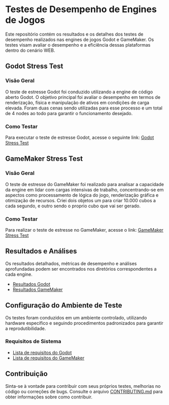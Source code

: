 # Testes de Desempenho de Engines de Jogos

Este repositório contém os resultados e os detalhes dos testes de desempenho realizados nas engines de jogos Godot e GameMaker. Os testes visam avaliar o desempenho e a eficiência dessas plataformas dentro do cenário WEB.

## Godot Stress Test

### Visão Geral

O teste de estresse Godot foi conduzido utilizando a engine de código aberto Godot. O objetivo principal foi avaliar o desempenho em termos de renderização, física e manipulação de ativos em condições de carga elevada. Foram duas cenas sendo utilizadas para esse processo e um total de 4 nodes ao todo para garantir o funcionamento desejado.

### Como Testar

Para executar o teste de estresse Godot, acesse o seguinte link: [Godot Stress Test](https://huotes.itch.io/godot-stress-test)

## GameMaker Stress Test

### Visão Geral

O teste de estresse do GameMaker foi realizado para analisar a capacidade da engine em lidar com cargas intensivas de trabalho, concentrando-se em aspectos como processamento de lógica do jogo, renderização gráfica e otimização de recursos. Criei dois objetos um para criar 10.000 cubos a cada segundo, e outro sendo o proprio cubo que vai ser gerado.  

### Como Testar

Para realizar o teste de estresse no GameMaker, acesse o link: [GameMaker Stress Test](https://huotes.itch.io/gamemaker-stress-test)

## Resultados e Análises

Os resultados detalhados, métricas de desempenho e análises aprofundadas podem ser encontrados nos diretórios correspondentes a cada engine.

- [Resultados Godot](./godot_results)
- [Resultados GameMaker](./gamemaker_results)

## Configuração do Ambiente de Teste

Os testes foram conduzidos em um ambiente controlado, utilizando hardware específico e seguindo procedimentos padronizados para garantir a reprodutibilidade.

### Requisitos de Sistema

- [Lista de requisitos do Godot](./docs/godot_requirements.md)
- [Lista de requisitos do GameMaker](./docs/gamemaker_requirements.md)

## Contribuição

Sinta-se à vontade para contribuir com seus próprios testes, melhorias no código ou correções de bugs. Consulte o arquivo [CONTRIBUTING.md](./CONTRIBUTING.md) para obter informações sobre como contribuir.
